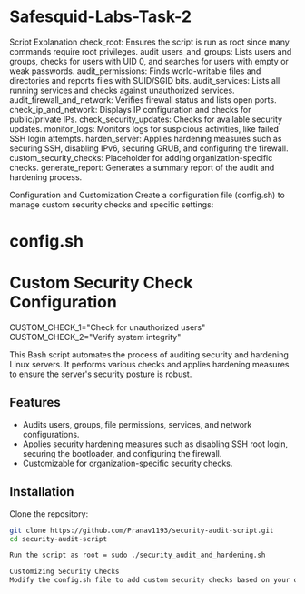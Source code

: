 # Safesquid-Labs-Task-2
Script Explanation
check_root: Ensures the script is run as root since many commands require root privileges.
audit_users_and_groups: Lists users and groups, checks for users with UID 0, and searches for users with empty or weak passwords.
audit_permissions: Finds world-writable files and directories and reports files with SUID/SGID bits.
audit_services: Lists all running services and checks against unauthorized services.
audit_firewall_and_network: Verifies firewall status and lists open ports.
check_ip_and_network: Displays IP configuration and checks for public/private IPs.
check_security_updates: Checks for available security updates.
monitor_logs: Monitors logs for suspicious activities, like failed SSH login attempts.
harden_server: Applies hardening measures such as securing SSH, disabling IPv6, securing GRUB, and configuring the firewall.
custom_security_checks: Placeholder for adding organization-specific checks.
generate_report: Generates a summary report of the audit and hardening process.

Configuration and Customization
Create a configuration file (config.sh) to manage custom security checks and specific settings:
# config.sh
# Custom Security Check Configuration
CUSTOM_CHECK_1="Check for unauthorized users"
CUSTOM_CHECK_2="Verify system integrity"

This Bash script automates the process of auditing security and hardening Linux servers. It performs various checks and applies hardening measures to ensure the server's security posture is robust.

## Features
- Audits users, groups, file permissions, services, and network configurations.
- Applies security hardening measures such as disabling SSH root login, securing the bootloader, and configuring the firewall.
- Customizable for organization-specific security checks.

## Installation

Clone the repository:
```bash
git clone https://github.com/Pranav1193/security-audit-script.git
cd security-audit-script

Run the script as root = sudo ./security_audit_and_hardening.sh

Customizing Security Checks
Modify the config.sh file to add custom security checks based on your organization's needs.
